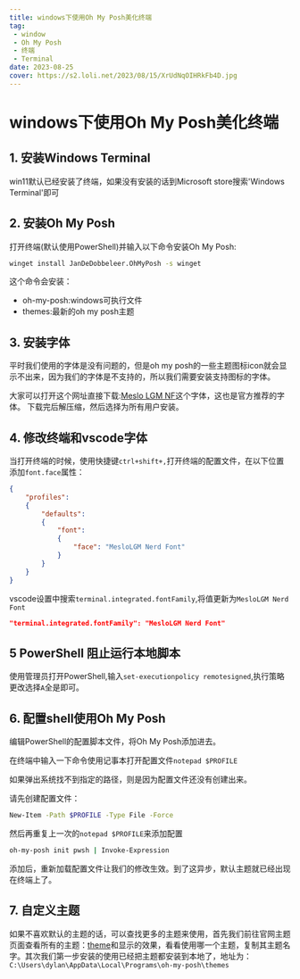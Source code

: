 ```yaml
---
title: windows下使用Oh My Posh美化终端
tag: 
 - window
 - Oh My Posh
 - 终端
 - Terminal
date: 2023-08-25
cover: https://s2.loli.net/2023/08/15/XrUdNqOIHRkFb4D.jpg
---
```


# windows下使用Oh My Posh美化终端

## 1. 安装Windows Terminal
win11默认已经安装了终端，如果没有安装的话到Microsoft store搜索'Windows Terminal'即可

## 2. 安装Oh My Posh
打开终端(默认使用PowerShell)并输入以下命令安装Oh My Posh:
```bash
winget install JanDeDobbeleer.OhMyPosh -s winget
```
这个命令会安装：
- oh-my-posh:windows可执行文件
- themes:最新的oh my posh主题


## 3. 安装字体
平时我们使用的字体是没有问题的，但是oh my posh的一些主题图标icon就会显示不出来，因为我们的字体是不支持的，所以我们需要安装支持图标的字体。

大家可以打开这个网址直接下载:[Meslo LGM NF](https://github.com/ryanoasis/nerd-fonts/releases/download/v3.0.2/Meslo.zip)这个字体，这也是官方推荐的字体。
下载完后解压缩，然后选择为所有用户安装。


## 4. 修改终端和vscode字体
当打开终端的时候，使用快捷键`ctrl+shift+,`打开终端的配置文件，在以下位置添加`font.face`属性：
```json
{
    "profiles":
    {
        "defaults":
        {
            "font":
            {
                "face": "MesloLGM Nerd Font"
            }
        }
    }
}
```

vscode设置中搜索`terminal.integrated.fontFamily`,将值更新为`MesloLGM Nerd Font`

```json
"terminal.integrated.fontFamily": "MesloLGM Nerd Font"
```

## 5 PowerShell 阻止运行本地脚本
使用管理员打开PowerShell,输入`set-executionpolicy remotesigned`,执行策略更改选择`A`全是即可。


## 6. 配置shell使用Oh My Posh
编辑PowerShell的配置脚本文件，将Oh My Posh添加进去。

在终端中输入一下命令使用记事本打开配置文件`notepad $PROFILE`

如果弹出系统找不到指定的路径，则是因为配置文件还没有创建出来。

请先创建配置文件：

```bash
New-Item -Path $PROFILE -Type File -Force
```

然后再重复上一次的`notepad $PROFILE`来添加配置

```bash
oh-my-posh init pwsh | Invoke-Expression
```

添加后，重新加载配置文件让我们的修改生效。到了这异步，默认主题就已经出现在终端上了。


## 7. 自定义主题
如果不喜欢默认的主题的话，可以查找更多的主题来使用，首先我们前往官网主题页面查看所有的主题：[theme](https://ohmyposh.dev/docs/themes)和显示的效果，看看使用哪一个主题，复制其主题名字。其次我们第一步安装的使用已经把主题都安装到本地了，地址为：`C:\Users\dylan\AppData\Local\Programs\oh-my-posh\themes`
